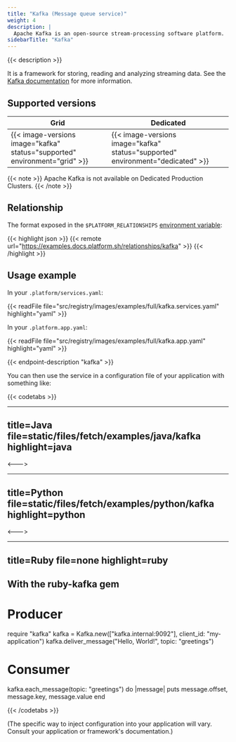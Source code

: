 ```yaml
---
title: "Kafka (Message queue service)"
weight: 4
description: |
  Apache Kafka is an open-source stream-processing software platform.
sidebarTitle: "Kafka"
---
```


{{< description >}}

It is a framework for storing, reading and analyzing streaming data. See the [Kafka documentation](https://kafka.apache.org/documentation) for more information.

## Supported versions

| **Grid** | **Dedicated** |
|----------------------------------|---------------|
|  {{< image-versions image="kafka" status="supported" environment="grid" >}} | {{< image-versions image="kafka" status="supported" environment="dedicated" >}} |


{{< note >}}
Apache Kafka is not available on Dedicated Production Clusters.
{{< /note >}}
## Relationship

The format exposed in the ``$PLATFORM_RELATIONSHIPS`` [environment variable](/development/variables.md#platformsh-provided-variables):

{{< highlight json >}}
{{< remote url="https://examples.docs.platform.sh/relationships/kafka" >}}
{{< /highlight >}}

## Usage example

In your ``.platform/services.yaml``:

{{< readFile file="src/registry/images/examples/full/kafka.services.yaml" highlight="yaml" >}}

In your ``.platform.app.yaml``:

{{< readFile file="src/registry/images/examples/full/kafka.app.yaml" highlight="yaml" >}}

{{< endpoint-description "kafka" >}}

You can then use the service in a configuration file of your application with something like:

{{< codetabs >}}

---
title=Java
file=static/files/fetch/examples/java/kafka
highlight=java
---

<--->

---
title=Python
file=static/files/fetch/examples/python/kafka
highlight=python
---

<--->

---
title=Ruby
file=none
highlight=ruby
---
## With the ruby-kafka gem

# Producer
require "kafka"
kafka = Kafka.new(["kafka.internal:9092"], client_id: "my-application")
kafka.deliver_message("Hello, World!", topic: "greetings")

# Consumer
kafka.each_message(topic: "greetings") do |message|
  puts message.offset, message.key, message.value
end

{{< /codetabs >}}

(The specific way to inject configuration into your application will vary. Consult your application or framework's documentation.)

